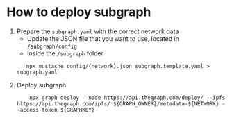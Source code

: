 # How to deploy subgraph

1. Prepare the `subgraph.yaml` with the correct network data
    - Update the JSON file that you want to use, located in `/subgraph/config`
    - Inside the `/subgraph` folder
     ```
        npx mustache config/{network}.json subgraph.template.yaml > subgraph.yaml
     ```
2. Deploy subgraph
    ```
        npx graph deploy --node https://api.thegraph.com/deploy/ --ipfs https://api.thegraph.com/ipfs/ ${GRAPH_OWNER}/metadata-${NETWORK} --access-token ${GRAPHKEY}
    ```
